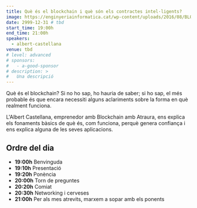 ```yaml
---
title: Què és el blockchain i què són els contractes intel·ligents?
image: https://enginyeriainformatica.cat/wp-content/uploads/2016/08/BLOCKCHAIN-TED.jpg
date: 2999-12-31 # tbd
start_time: 19:00h
end_time: 21:00h
speakers: 
  - albert-castellana
venue: tbd
# level: advanced
# sponsors:
#   - a-good-sponsor 
# description: >
#   Una descripció
---
```

Què és el blockchain? Si no ho sap, ho hauria de saber;
si ho sap, el més probable és que encara necessiti
alguns aclariments sobre la forma en què realment funciona.

L'Albert Castellana, emprenedor amb Blockchain amb Atraura,
ens explica els fonaments bàsics de què és, com funciona,
perquè genera confiança i ens explica alguna de les seves aplicacions.

Ordre del dia
-------------

- **19:00h** Benvinguda
- **19:10h** Presentació
- **19:20h** Ponència
- **20:00h** Torn de preguntes
- **20:20h** Comiat
- **20:30h** Networking i cerveses
- **21:00h** Per als mes atrevits, marxem a sopar amb els ponents
